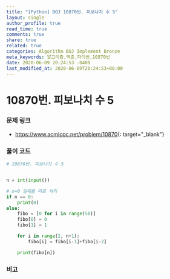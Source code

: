 ```yaml
---
title: "[Python] BOJ 10870번. 피보나치 수 5"
layout: single
author_profile: true
read_time: true
comments: true
share: true
related: true
categories: Algorithm BOJ Implement Bronze
meta_keywords: 알고리즘,백준,파이썬,10870번
date: 2020-06-09 20:24:53 -0400
last_modified_at: 2020-06-09T20:24:53+08:00
---
```


# 10870번. 피보나치 수 5

### 문제 링크
- <https://www.acmicpc.net/problem/10870>{: target="\_blank"}

### 풀이 코드

```python
# 10870번. 피보나치 수 5


n = int(input())

# n=0 일때를 따로 처리
if n == 0:
    print(0)
else:
    fibo = [0 for i in range(50)]
    fibo[0] = 0
    fibo[1] = 1

    for i in range(2, n+1):
        fibo[i] = fibo[i-1]+fibo[i-2]

    print(fibo[n])
```

### 비고